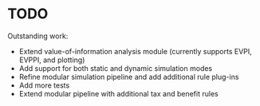 # TODO

Outstanding work:

* Extend value-of-information analysis module (currently supports EVPI, EVPPI, and plotting)
* Add support for both static and dynamic simulation modes
* Refine modular simulation pipeline and add additional rule plug-ins
* Add more tests
* Extend modular pipeline with additional tax and benefit rules
